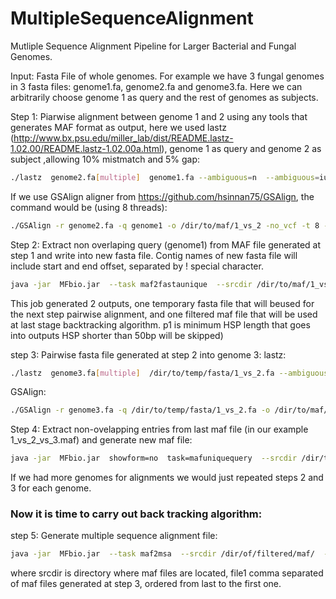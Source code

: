 # MultipleSequenceAlignment
Mutliple Sequence Alignment Pipeline for Larger Bacterial and Fungal Genomes. 

Input: Fasta File of whole genomes. For example we have 3 fungal genomes in 3 fasta files: genome1.fa, genome2.fa and genome3.fa. Here we can arbitrarily choose genome 1 as query and the rest of genomes as subjects.

Step 1: Piarwise alignment between genome 1 and 2 using any tools that generates MAF format as output, here we used lastz (http://www.bx.psu.edu/miller_lab/dist/README.lastz-1.02.00/README.lastz-1.02.00a.html), genome 1 as query and genome 2 as subject ,allowing 10% mistmatch and 5% gap:
```bash
./lastz  genome2.fa[multiple]  genome1.fa --ambiguous=n  --ambiguous=iupac  --gfextend --chain --gapped  --identity=90 --continuity=95  --format=maf  --out /dir/to/maf/1_vs_2.maf
```
If we use GSAlign aligner from https://github.com/hsinnan75/GSAlign, the command would be (using 8 threads):
```bash
./GSAlign -r genome2.fa -q genome1 -o /dir/to/maf/1_vs_2 -no_vcf -t 8 -idy 90 -one -alen 50 -ind 10 -fmt 1
```
Step 2: Extract non overlaping query (genome1) from MAF file generated at step 1 and write into new fasta file. Contig names of new fasta file will include start and end offset, separated by ! special character.
```bash
java -jar  MFbio.jar  --task maf2fastaunique  --srcdir /dir/to/maf/1_vs_2.maf  --destdir /dir/to/temp/fasta/1_vs_2.fa --file1 /dir/to/filtered/maf/1_2.maf  --p1 50
```
This job generated 2 outputs, one temporary fasta file that will beused for the next step pairwise alignment, and one filtered maf file that will be  used at last stage backtracking algorithm. p1 is minimum HSP length that goes into outputs HSP shorter than 50bp will be skipped)

step 3: Pairwise fasta file generated at step 2 into genome 3:
lastz:
```bash
./lastz  genome3.fa[multiple]  /dir/to/temp/fasta/1_vs_2.fa --ambiguous=n  --ambiguous=iupac  --gfextend --chain --gapped  --identity=90 --continuity=95  --format=maf  --out /dir/to/maf/1_vs_2_vs_3.maf
```
GSAlign:
```bash
./GSAlign -r genome3.fa -q /dir/to/temp/fasta/1_vs_2.fa -o /dir/to/maf/1_vs_2_vs_3 -no_vcf -t 8 -idy 90 -one -alen 50 -ind 10 -fmt 1
```

Step 4: Extract non-ovelapping entries from last maf file (in our example 1_vs_2_vs_3.maf) and generate new maf file:
```bash
java -jar  MFbio.jar  showform=no  task=mafuniquequery  --srcdir /dir/to/maf/1_vs_2_vs_3.maf  --destdir /dir/to/temp/fasta/1_vs_2_vs_3.fa --file1 /dir/to/filtered/maf/1_3.maf  --p1 50
```
If we had more genomes for alignments we would just repeated steps 2 and 3 for each genome.

### Now it is time to carry out back tracking algorithm:
step 5: Generate multiple sequence alignment file:
```bash
java -jar  MFbio.jar  --task maf2msa  --srcdir /dir/of/filtered/maf/  --file1 1_3.maf,1_2.maf  --destdir output.msa
```
where srcdir is directory where maf files are located, file1 comma separated of maf files generated at step 3, ordered from last to the first one.


